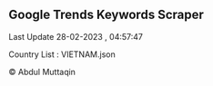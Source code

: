 

## Google Trends Keywords Scraper 
 
Last Update 28-02-2023 , 04:57:47

Country List :
VIETNAM.json



© Abdul Muttaqin 
